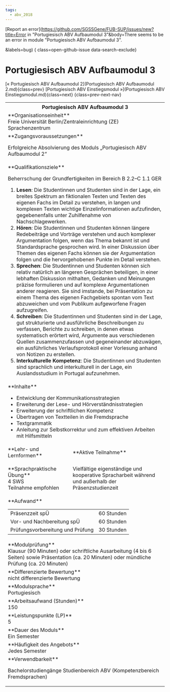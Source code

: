 ```yaml
---
tags:
  - abv_2018
---
```

[Report an error](https://github.com/SGSSGene/FUB-SUP/issues/new?title=Error in "Portugiesisch ABV Aufbaumodul 3"&body=There seems to be an error in module "Portugiesisch ABV Aufbaumodul 3".

<Describe here a slightly more detailed description of what is wrong>&labels=bug)
{ class=open-github-issue data-search-exclude}

# Portugiesisch ABV Aufbaumodul 3

[« Portugiesisch ABV Aufbaumodul 2](Portugiesisch ABV Aufbaumodul 2.md){class=prev}
[Portugiesisch ABV Einstiegsmodul »](Portugiesisch ABV Einstiegsmodul.md){class=next}
{class=prev-next-nav}

<table markdown id="moduledesc">
<tr markdown class="moduledesc_head"><th colspan="2">Portugiesisch ABV Aufbaumodul 3 </th></tr>
<tr markdown><td colspan="2">**Organisationseinheit**   <br>Freie Universität Berlin/Zentraleinrichtung (ZE) Sprachenzentrum</td></tr>


<tr markdown><td colspan="2">**Zugangsvoraussetzungen** <br>

Erfolgreiche Absolvierung des Moduls „Portugiesisch ABV Aufbaumodul 2“


</td></tr>
<tr markdown><td colspan="2">**Qualifikationsziele**    <br>

Beherrschung der Grundfertigkeiten im Bereich B 2.2–C 1.1 GER

1. __Lesen__: Die Studentinnen und Studenten sind in der Lage, ein breites
   Spektrum an fiktionalen Texten und Texten des eigenen Fachs im Detail zu
   verstehen, in langen und komplexen Texten wichtige Einzelinformationen
   aufzufinden, gegebenenfalls unter Zuhilfenahme von Nachschlagewerken.
2. __Hören__: Die Studentinnen und Studenten können längere Redebeiträge und
   Vorträge verstehen und auch komplexer Argumentation folgen, wenn das
   Thema bekannt ist und Standardsprache gesprochen wird. In einer
   Diskussion über Themen des eigenen Fachs können sie der Argumentation
   folgen und die hervorgehobenen Punkte im Detail verstehen.
3. __Sprechen__: Die Studentinnen und Studenten können sich relativ
   natürlich an längeren Gesprächen beteiligen, in einer lebhaften
   Diskussion mithalten, Gedanken und Meinungen präzise formulieren und auf
   komplexe Argumentationen anderer reagieren. Sie sind imstande, bei
   Präsentation zu einem Thema des eigenen Fachgebiets spontan vom Text
   abzuweichen und vom Publikum aufgeworfene Fragen aufzugreifen.
4. __Schreiben__: Die Studentinnen und Studenten sind in der Lage, gut
   strukturierte und ausführliche Beschreibungen zu verfassen, Berichte zu
   schreiben, in denen etwas systematisch erörtert wird, Argumente aus
   verschiedenen Quellen zusammenzufassen und gegeneinander abzuwägen, ein
   ausführliches Verlaufsprotokoll einer Vorlesung anhand von Notizen zu
   erstellen.
5. __Interkulturelle Kompetenz__: Die Studentinnen und Studenten sind
   sprachlich und interkulturell in der Lage, ein Auslandsstudium in
   Portugal aufzunehmen.


</td></tr>
<tr markdown><td colspan="2">**Inhalte**                <br>


- Entwicklung der Kommunikationsstrategien
- Erweiterung der Lese- und Hörverständnisstrategien
- Erweiterung der schriftlichen Kompetenz
- Übertragen von Textteilen in die Fremdsprache
- Textgrammatik
- Anleitung zur Selbstkorrektur und zum effektiven Arbeiten mit Hilfsmitteln


</td></tr>

<tr markdown><td>**Lehr- und Lernformen**</td><td>**Aktive Teilnahme**</td></tr>
<tr markdown><td> **Sprachpraktische Übung** <br>4 SWS <br> Teilnahme empfohlen</td><td>

Vielfältige eigenständige und kooperative Spracharbeit während und außerhalb der Präsenzstudienzeit
</td></tr>
<tr markdown><td colspan="2">**Aufwand**                <br>
<table class="aufwand_table">
<tr><td>Präsenzzeit spÜ</td><td>60 Stunden</td></tr>
<tr><td>Vor- und Nachbereitung spÜ</td><td>60 Stunden</td></tr>
<tr><td>Prüfungsvorbereitung und Prüfung</td><td>30 Stunden</td></tr>
</table>

</td></tr>
<tr markdown><td colspan="2">**Modulprüfung**             <br>Klausur (90 Minuten) oder schriftliche Ausarbeitung (4 bis 6 Seiten) sowie
Präsentation (ca. 20 Minuten) oder mündliche Prüfung (ca. 20 Minuten)


</td></tr>
<tr markdown><td colspan="2">**Differenzierte Bewertung** <br>nicht differenzierte Bewertung

</td></tr>
<tr markdown><td colspan="2">**Modulsprache**             <br>Portugiesisch</td></tr>
<tr markdown><td colspan="2">**Arbeitsaufwand (Stunden)** <br>150</td></tr>
<tr markdown><td colspan="2">**Leistungspunkte (LP)**     <br>5</td></tr>
<tr markdown><td colspan="2">**Dauer des Moduls**         <br>Ein Semester</td></tr>
<tr markdown><td colspan="2">**Häufigkeit des Angebots**  <br>Jedes Semester</td></tr>
<tr markdown><td colspan="2">**Verwendbarkeit**           <br>

Bachelorstudiengänge Studienbereich ABV (Kompetenzbereich Fremdsprachen)


</td></tr>

</table>
